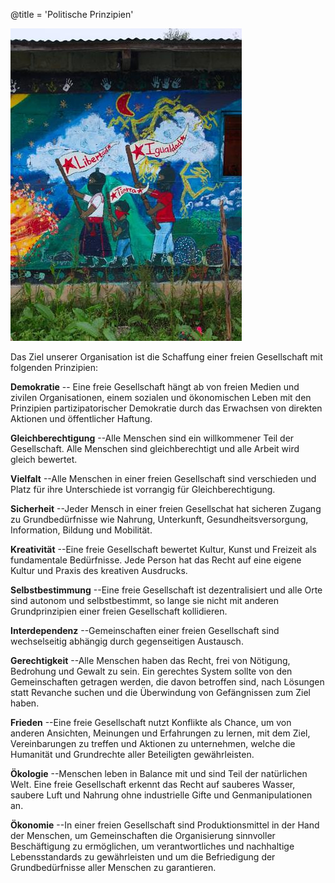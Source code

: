 @title = 'Politische Prinzipien'

<p class="pull-right"><img src="page10-1038-full_large.jpg" alt="principles"></p>

Das Ziel unserer Organisation ist die Schaffung einer freien Gesellschaft mit folgenden Prinzipien:

**Demokratie** -- Eine freie Gesellschaft hängt ab von freien Medien und zivilen Organisationen, einem sozialen und ökonomischen Leben mit den Prinzipien partizipatorischer Demokratie durch das Erwachsen von direkten Aktionen und öffentlicher Haftung.

**Gleichberechtigung** --Alle Menschen sind ein willkommener Teil der Gesellschaft. Alle Menschen sind gleichberechtigt und alle Arbeit wird gleich bewertet.

**Vielfalt** --Alle Menschen in einer freien Gesellschaft sind verschieden und Platz für ihre Unterschiede ist vorrangig für Gleichberechtigung.

**Sicherheit** --Jeder Mensch in einer freien Gesellschat hat sicheren Zugang zu Grundbedürfnisse wie Nahrung, Unterkunft, Gesundheitsversorgung, Information, Bildung und Mobilität.

**Kreativität** --Eine freie Gesellschaft bewertet Kultur, Kunst und Freizeit als fundamentale Bedürfnisse. Jede Person hat das Recht auf eine eigene Kultur und Praxis des kreativen Ausdrucks.

**Selbstbestimmung** --Eine freie Gesellschaft ist dezentralisiert und alle Orte sind autonom und selbstbestimmt, so lange sie nicht mit anderen Grundprinzipien einer freien Gesellschaft kollidieren.

**Interdependenz** --Gemeinschaften einer freien Gesellschaft sind wechselseitig abhängig durch gegenseitigen Austausch.

**Gerechtigkeit** --Alle Menschen haben das Recht, frei von Nötigung, Bedrohung und Gewalt zu sein. Ein gerechtes System sollte von den Gemeinschaften getragen werden, die davon betroffen sind, nach Lösungen statt Revanche suchen und die Überwindung von Gefängnissen zum Ziel haben.

**Frieden** --Eine freie Gesellschaft nutzt Konflikte als Chance, um von anderen Ansichten, Meinungen und Erfahrungen zu lernen, mit dem Ziel, Vereinbarungen zu treffen und Aktionen zu unternehmen, welche die Humanität und Grundrechte aller Beteiligten gewährleisten.

**Ökologie** --Menschen leben in Balance mit und sind Teil der natürlichen Welt. Eine freie Gesellschaft erkennt das Recht auf sauberes Wasser, saubere Luft und Nahrung ohne industrielle Gifte und Genmanipulationen an.

**Ökonomie** --In einer freien Gesellschaft sind Produktionsmittel in der Hand der Menschen, um Gemeinschaften die Organisierung sinnvoller Beschäftigung zu ermöglichen, um verantwortliches und nachhaltige Lebensstandards zu gewährleisten und um die Befriedigung der Grundbedürfnisse aller Menschen zu garantieren.
